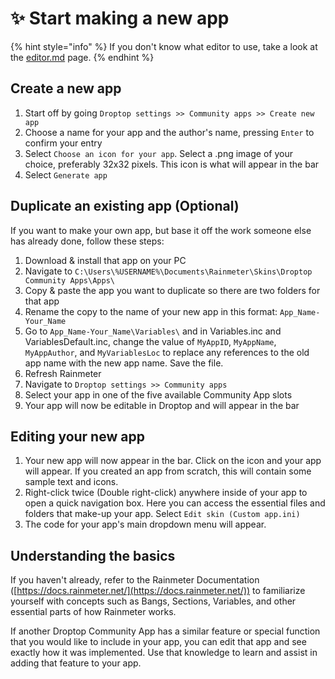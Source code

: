 # ✨ Start making a new app

{% hint style="info" %}
If you don't know what editor to use, take a look at the [editor.md](../tips/editor.md "mention") page.
{% endhint %}

## Create a new app

1. Start off by going `Droptop settings >> Community apps >> Create new app`
2. Choose a name for your app and the author's name, pressing `Enter` to confirm your entry
3. Select `Choose an icon for your app`. Select a .png image of your choice, preferably 32x32 pixels. This icon is what will appear in the bar
4. Select `Generate app`

## Duplicate an existing app (Optional)

If you want to make your own app, but base it off the work someone else has already done, follow these steps:

1. Download & install that app on your PC
2. Navigate to `C:\Users\%USERNAME%\Documents\Rainmeter\Skins\Droptop Community Apps\Apps\`
3. Copy & paste the app you want to duplicate so there are two folders for that app
4. Rename the copy to the name of your new app in this format: `App_Name-Your_Name`
5. Go to `App_Name-Your_Name\Variables\` and in Variables.inc and VariablesDefault.inc, change the value of `MyAppID`, `MyAppName`, `MyAppAuthor`, and `MyVariablesLoc` to replace any references to the old app name with the new app name. Save the file.
6. Refresh Rainmeter
7. Navigate to `Droptop settings >> Community apps`
8. Select your app in one of the five available Community App slots
9. Your app will now be editable in Droptop and will appear in the bar

## Editing your new app

1. Your new app will now appear in the bar. Click on the icon and your app will appear. If you created an app from scratch, this will contain some sample text and icons.
2. Right-click twice (Double right-click) anywhere inside of your app to open a quick navigation box. Here you can access the essential files and folders that make-up your app. Select `Edit skin (Custom app.ini)`
3. The code for your app's main dropdown menu will appear.

## Understanding the basics

If you haven't already, refer to the Rainmeter Documentation ([https://docs.rainmeter.net/](https://docs.rainmeter.net/)) to familiarize yourself with concepts such as Bangs, Sections, Variables, and other essential parts of how Rainmeter works.&#x20;

If another Droptop Community App has a similar feature or special function that you would like to include in your app, you can edit that app and see exactly how it was implemented. Use that knowledge to learn and assist in adding that feature to your app.
